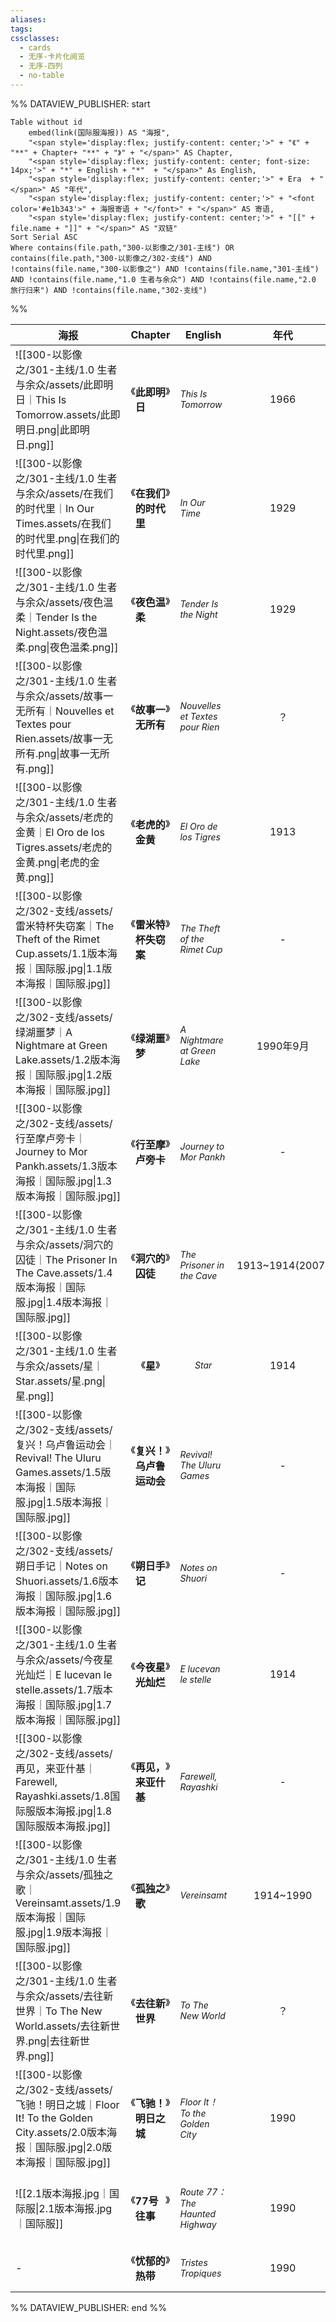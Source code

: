 ```yaml
---
aliases: 
tags: 
cssclasses:
  - cards
  - 无序-卡片化阅览
  - 无序-四列
  - no-table
---
```


%% DATAVIEW_PUBLISHER: start
```dataview
Table without id
	embed(link(国际服海报)) AS "海报",
	"<span style='display:flex; justify-content: center;'>" + "《" + "**" + Chapter+ "**" + "》" + "</span>" AS Chapter,
	"<span style='display:flex; justify-content: center; font-size: 14px;'>" + "*" + English + "*"  + "</span>" As English,
	"<span style='display:flex; justify-content: center;'>" + Era  + "</span>" AS "年代",
	"<span style='display:flex; justify-content: center;'>" + "<font color='#e1b343'>" + 海报寄语 + "</font>" + "</span>" AS 寄语,
	"<span style='display:flex; justify-content: center;'>" + "[[" + file.name + "]]" + "</span>" AS "双链"
Sort Serial ASC
Where contains(file.path,"300-以影像之/301-主线") OR contains(file.path,"300-以影像之/302-支线") AND !contains(file.name,"300-以影像之") AND !contains(file.name,"301-主线") AND !contains(file.name,"1.0 生者与余众") AND !contains(file.name,"2.0 旅行归来") AND !contains(file.name,"302-支线")
```
%%

| 海报                                                                                                           | Chapter                                                                     | English                                                                                                      | 年代                                                                          | 寄语                                                                                                                             | 双链                                                                                                   |
| ------------------------------------------------------------------------------------------------------------ | --------------------------------------------------------------------------- | ------------------------------------------------------------------------------------------------------------ | --------------------------------------------------------------------------- | ------------------------------------------------------------------------------------------------------------------------------ | ---------------------------------------------------------------------------------------------------- |
| ![[300-以影像之/301-主线/1.0 生者与余众/assets/此即明日｜This Is Tomorrow.assets/此即明日.png\|此即明日.png]]                        | <span style='display:flex; justify-content: center;'>《**此即明日**》</span>      | <span style='display:flex; justify-content: center; font-size: 14px;'>*This Is Tomorrow*</span>              | <span style='display:flex; justify-content: center;'>1966</span>            | <span style='display:flex; justify-content: center;'><font color='#e1b343'>The Storm is coming.</font></span>                  | <span style='display:flex; justify-content: center;'>[[此即明日｜This Is Tomorrow]]</span>                |
| ![[300-以影像之/301-主线/1.0 生者与余众/assets/在我们的时代里｜In Our Times.assets/在我们的时代里.png\|在我们的时代里.png]]                   | <span style='display:flex; justify-content: center;'>《**在我们的时代里**》</span>   | <span style='display:flex; justify-content: center; font-size: 14px;'>*In Our Time*</span>                   | <span style='display:flex; justify-content: center;'>1929</span>            | <span style='display:flex; justify-content: center;'><font color='#e1b343'>Leave the rest to me.</font></span>                 | <span style='display:flex; justify-content: center;'>[[在我们的时代里｜In Our Times]]</span>                 |
| ![[300-以影像之/301-主线/1.0 生者与余众/assets/夜色温柔｜Tender Is the Night.assets/夜色温柔.png\|夜色温柔.png]]                     | <span style='display:flex; justify-content: center;'>《**夜色温柔**》</span>      | <span style='display:flex; justify-content: center; font-size: 14px;'>*Tender Is the Night*</span>           | <span style='display:flex; justify-content: center;'>1929</span>            | <span style='display:flex; justify-content: center;'><font color='#e1b343'>Don't forget me.</font></span>                      | <span style='display:flex; justify-content: center;'>[[夜色温柔｜Tender Is the Night]]</span>             |
| ![[300-以影像之/301-主线/1.0 生者与余众/assets/故事一无所有｜Nouvelles et Textes pour Rien.assets/故事一无所有.png\|故事一无所有.png]]     | <span style='display:flex; justify-content: center;'>《**故事一无所有**》</span>    | <span style='display:flex; justify-content: center; font-size: 14px;'>*Nouvelles et Textes pour Rien*</span> | <span style='display:flex; justify-content: center;'>？</span>               | <span style='display:flex; justify-content: center;'><font color='#e1b343'>Have a nice dream.</font></span>                    | <span style='display:flex; justify-content: center;'>[[故事一无所有｜Nouvelles et Textes pour Rien]]</span> |
| ![[300-以影像之/301-主线/1.0 生者与余众/assets/老虎的金黄｜El Oro de los Tigres.assets/老虎的金黄.png\|老虎的金黄.png]]                 | <span style='display:flex; justify-content: center;'>《**老虎的金黄**》</span>     | <span style='display:flex; justify-content: center; font-size: 14px;'>*El Oro de los Tigres*</span>          | <span style='display:flex; justify-content: center;'>1913</span>            | <span style='display:flex; justify-content: center;'><font color='#e1b343'>Happy birthday to you.</font></span>                | <span style='display:flex; justify-content: center;'>[[老虎的金黄｜El Oro de los Tigres]]</span>           |
| ![[300-以影像之/302-支线/assets/雷米特杯失窃案｜The Theft of the Rimet Cup.assets/1.1版本海报｜国际服.jpg\|1.1版本海报｜国际服.jpg]]       | <span style='display:flex; justify-content: center;'>《**雷米特杯失窃案**》</span>   | <span style='display:flex; justify-content: center; font-size: 14px;'>*The Theft of the Rimet Cup*</span>    | <span style='display:flex; justify-content: center;'>\-</span>              | <span style='display:flex; justify-content: center;'><font color='#e1b343'>\-</font></span>                                    | <span style='display:flex; justify-content: center;'>[[雷米特杯失窃案｜The Theft of the Rimet Cup]]</span>   |
| ![[300-以影像之/302-支线/assets/绿湖噩梦｜A Nightmare at Green Lake.assets/1.2版本海报｜国际服.jpg\|1.2版本海报｜国际服.jpg]]           | <span style='display:flex; justify-content: center;'>《**绿湖噩梦**》</span>      | <span style='display:flex; justify-content: center; font-size: 14px;'>*A Nightmare at Green Lake*</span>     | <span style='display:flex; justify-content: center;'>1990年9月</span>         | <span style='display:flex; justify-content: center;'><font color='#e1b343'>\-</font></span>                                    | <span style='display:flex; justify-content: center;'>[[绿湖噩梦｜A Nightmare at Green Lake]]</span>       |
| ![[300-以影像之/302-支线/assets/行至摩卢旁卡｜Journey to Mor Pankh.assets/1.3版本海报｜国际服.jpg\|1.3版本海报｜国际服.jpg]]              | <span style='display:flex; justify-content: center;'>《**行至摩卢旁卡**》</span>    | <span style='display:flex; justify-content: center; font-size: 14px;'>*Journey to Mor Pankh*</span>          | <span style='display:flex; justify-content: center;'>\-</span>              | <span style='display:flex; justify-content: center;'><font color='#e1b343'>\-</font></span>                                    | <span style='display:flex; justify-content: center;'>[[行至摩卢旁卡｜Journey to Mor Pankh]]</span>          |
| ![[300-以影像之/301-主线/1.0 生者与余众/assets/洞穴的囚徒｜The Prisoner In The Cave.assets/1.4版本海报｜国际服.jpg\|1.4版本海报｜国际服.jpg]] | <span style='display:flex; justify-content: center;'>《**洞穴的囚徒**》</span>     | <span style='display:flex; justify-content: center; font-size: 14px;'>*The Prisoner in the Cave*</span>      | <span style='display:flex; justify-content: center;'>1913~1914(2007)</span> | <span style='display:flex; justify-content: center;'><font color='#e1b343'>Who led us to the exile in this cave.</font></span> | <span style='display:flex; justify-content: center;'>[[洞穴的囚徒｜The Prisoner in the Cave]]</span>       |
| ![[300-以影像之/301-主线/1.0 生者与余众/assets/星｜Star.assets/星.png\|星.png]]                                             | <span style='display:flex; justify-content: center;'>《**星**》</span>         | <span style='display:flex; justify-content: center; font-size: 14px;'>*Star*</span>                          | <span style='display:flex; justify-content: center;'>1914</span>            | <span style='display:flex; justify-content: center;'><font color='#e1b343'>Who led us to the exile in this cave.</font></span> | <span style='display:flex; justify-content: center;'>[[星｜Star]]</span>                               |
| ![[300-以影像之/302-支线/assets/复兴！乌卢鲁运动会｜Revival! The Uluru Games.assets/1.5版本海报｜国际服.jpg\|1.5版本海报｜国际服.jpg]]       | <span style='display:flex; justify-content: center;'>《**复兴！乌卢鲁运动会**》</span> | <span style='display:flex; justify-content: center; font-size: 14px;'>*Revival! The Uluru Games*</span>      | <span style='display:flex; justify-content: center;'>\-</span>              | <span style='display:flex; justify-content: center;'><font color='#e1b343'>\-</font></span>                                    | <span style='display:flex; justify-content: center;'>[[复兴！乌卢鲁运动会｜Revival! The Uluru Games]]</span>   |
| ![[300-以影像之/302-支线/assets/朔日手记｜Notes on Shuori.assets/1.6版本海报｜国际服.jpg\|1.6版本海报｜国际服.jpg]]                     | <span style='display:flex; justify-content: center;'>《**朔日手记**》</span>      | <span style='display:flex; justify-content: center; font-size: 14px;'>*Notes on Shuori*</span>               | <span style='display:flex; justify-content: center;'>\-</span>              | <span style='display:flex; justify-content: center;'><font color='#e1b343'>\-</font></span>                                    | <span style='display:flex; justify-content: center;'>[[朔日手记｜Notes on Shuori]]</span>                 |
| ![[300-以影像之/301-主线/1.0 生者与余众/assets/今夜星光灿烂｜E lucevan le stelle.assets/1.7版本海报｜国际服.jpg\|1.7版本海报｜国际服.jpg]]     | <span style='display:flex; justify-content: center;'>《**今夜星光灿烂**》</span>    | <span style='display:flex; justify-content: center; font-size: 14px;'>*E lucevan le stelle*</span>           | <span style='display:flex; justify-content: center;'>1914</span>            | <span style='display:flex; justify-content: center;'><font color='#e1b343'>\-</font></span>                                    | <span style='display:flex; justify-content: center;'>[[今夜星光灿烂｜E lucevan le stelle]]</span>           |
| ![[300-以影像之/302-支线/assets/再见，来亚什基｜Farewell, Rayashki.assets/1.8国际服版本海报.jpg\|1.8国际服版本海报.jpg]]                 | <span style='display:flex; justify-content: center;'>《**再见，来亚什基**》</span>   | <span style='display:flex; justify-content: center; font-size: 14px;'>*Farewell, Rayashki*</span>            | <span style='display:flex; justify-content: center;'>\-</span>              | <span style='display:flex; justify-content: center;'><font color='#e1b343'>\-</font></span>                                    | <span style='display:flex; justify-content: center;'>[[再见，来亚什基｜Farewell, Rayashki]]</span>           |
| ![[300-以影像之/301-主线/1.0 生者与余众/assets/孤独之歌｜Vereinsamt.assets/1.9版本海报｜国际服.jpg\|1.9版本海报｜国际服.jpg]]                | <span style='display:flex; justify-content: center;'>《**孤独之歌**》</span>      | <span style='display:flex; justify-content: center; font-size: 14px;'>*Vereinsamt*</span>                    | <span style='display:flex; justify-content: center;'>1914~1990</span>       | <span style='display:flex; justify-content: center;'><font color='#e1b343'>We are all lonely.</font></span>                    | <span style='display:flex; justify-content: center;'>[[孤独之歌｜Vereinsamt]]</span>                      |
| ![[300-以影像之/301-主线/1.0 生者与余众/assets/去往新世界｜To The New World.assets/去往新世界.png\|去往新世界.png]]                     | <span style='display:flex; justify-content: center;'>《**去往新世界**》</span>     | <span style='display:flex; justify-content: center; font-size: 14px;'>*To The New World*</span>              | <span style='display:flex; justify-content: center;'>？</span>               | <span style='display:flex; justify-content: center;'><font color='#e1b343'>Curtain Call</font></span>                          | <span style='display:flex; justify-content: center;'>[[去往新世界｜To The New World]]</span>               |
| ![[300-以影像之/302-支线/assets/飞驰！明日之城｜Floor It! To the Golden City.assets/2.0版本海报｜国际服.jpg\|2.0版本海报｜国际服.jpg]]     | <span style='display:flex; justify-content: center;'>《**飞驰！明日之城**》</span>   | <span style='display:flex; justify-content: center; font-size: 14px;'>*Floor It！To the Golden City*</span>   | <span style='display:flex; justify-content: center;'>1990</span>            | <span style='display:flex; justify-content: center;'><font color='#e1b343'>\-</font></span>                                    | <span style='display:flex; justify-content: center;'>[[飞驰！明日之城｜Floor It! To the Golden City]]</span> |
| ![[2.1版本海报.jpg｜国际服\|2.1版本海报.jpg｜国际服]]                                                                        | <span style='display:flex; justify-content: center;'>《**77号往事**》</span>     | <span style='display:flex; justify-content: center; font-size: 14px;'>*Route 77：The Haunted Highway*</span>  | <span style='display:flex; justify-content: center;'>1990</span>            | <span style='display:flex; justify-content: center;'><font color='#e1b343'>\-</font></span>                                    | <span style='display:flex; justify-content: center;'>[[77号往事｜Route 77：The Haunted Highway]]</span>   |
| \-                                                                                                           | <span style='display:flex; justify-content: center;'>《**忧郁的热带**》</span>     | <span style='display:flex; justify-content: center; font-size: 14px;'>*Tristes Tropiques*</span>             | <span style='display:flex; justify-content: center;'>1990</span>            | <span style='display:flex; justify-content: center;'><font color='#e1b343'>\-</font></span>                                    | <span style='display:flex; justify-content: center;'>[[忧郁的热带｜Tristes Tropiques]]</span>              |

%% DATAVIEW_PUBLISHER: end %%